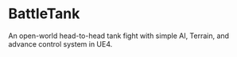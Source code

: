 # BattleTank
An open-world head-to-head tank fight with simple AI, Terrain, and advance control system in UE4.
